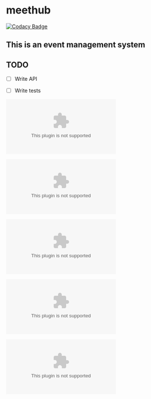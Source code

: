 # meethub

[![Codacy Badge](https://api.codacy.com/project/badge/Grade/b0d1d86ada1848968faf19b9904f1382)](https://app.codacy.com/app/iyanuashiri/meethub?utm_source=github.com&utm_medium=referral&utm_content=iyanuashiri/meethub&utm_campaign=badger)

## This is an event management system

## TODO
- [ ] Write API
- [ ] Write tests


![explore page](https://screenshots.firefox.com/H0WdCJvLEG1FV19b/themeethub.herokuapp.com)


![create event](https://screenshots.firefox.com/mtjHSolIwkssmNTf/themeethub.herokuapp.com)


![notifications](https://screenshots.firefox.com/4LGfa37oIsQDecw5/themeethub.herokuapp.com)


![profile](https://screenshots.firefox.com/41Tyo9cH5sQD7Ibo/themeethub.herokuapp.com)


![login](https://screenshots.firefox.com/7ZuPUZ6os5oFaNok/themeethub.herokuapp.com)
